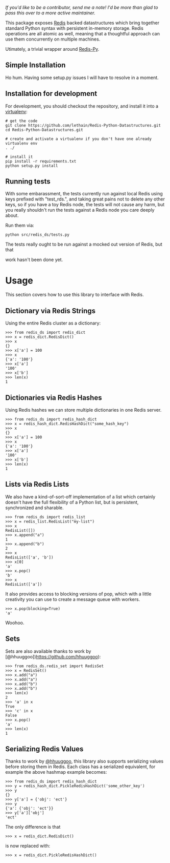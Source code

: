 [redis]: http://code.google.com/p/redis/ "Redis"
[redis-py]: http://github.com/andymccurdy/redis-py "Redis-Py"

*If you'd like to be a contributor, send me a note! I'd be more than glad to pass this over to a more active maintainer.*

This package exposes [Redis][redis] backed datastructures which bring together
standard Python syntax with persistent in-memory storage. Redis operations
are all atomic as well, meaning that a thoughtful approach can use them
concurrently on multiple machines.

Utimately, a trivial wrapper around [Redis-Py][redis-py].


## Simple Installation

   Ho hum. Having some setup.py issues I will have to resolve in a moment.


## Installation for development

For development, you should checkout the repository,
and install it into a [virtualenv](http://www.virtualenv.org/en/latest/):

    # get the code
    git clone https://github.com/lethain/Redis-Python-Datastructures.git
    cd Redis-Python-Datastructures.git

    # create and activate a virtualenv if you don't have one already
    virtualenv env
    . ./

    # install it
    pip install -r requirements.txt
    python setup.py install


## Running tests

With some embarassment, the tests currently run against local Redis using keys
prefixed with "test_rds.", and taking great pains not to delete any other keys,
so if you have a toy Redis node, the tests will not cause any harm, but you really
shouldn't run the tests against a Redis node you care deeply about.

Run them via:

    python src/redis_ds/tests.py

The tests really ought to be run against a mocked out version of Redis, but that

work hasn't been done yet.


# Usage

This section covers how to use this library to interface with Redis.


## Dictionary via Redis Strings

Using the entire Redis cluster as a dictionary:


    >>> from redis_ds import redis_dict
    >>> x = redis_dict.RedisDict()
    >>> x
    {}
    >>> x['a'] = 100
    >>> x
    {'a': '100'}
    >>> x['a']
    '100'
    >>> x['b']
    >>> len(x)
    1

## Dictionaries via Redis Hashes

Using Redis hashes we can store multiple dictionaries in
one Redis server.

    >>> from redis_ds import redis_hash_dict
    >>> x = redis_hash_dict.RedisHashDict("some_hash_key")
    >>> x
    {}
    >>> x['a'] = 100
    >>> x
    {'a': '100'}
    >>> x['a']
    '100'
    >>> x['b']
    >>> len(x)
    1

## Lists via Redis Lists

We also have a kind-of-sort-off implementation of a list which
certainly doesn't have the full flexibility of a Python list,
but is persistent, synchronized and sharable.

    >>> from redis_ds import redis_list
    >>> x = redis_list.RedisList("my-list")
    >>> x
    RedisList([])
    >>> x.append("a")
    1
    >>> x.append("b")
    2
    >>> x
    RedisList(['a', 'b'])
    >>> x[0]
    'a'
    >>> x.pop()
    'b'
    >>> x
    RedisList(['a'])

It also provides access to blocking versions of pop, which
with a little creativity you can use to create a message queue
with workers.

    >>> x.pop(blocking=True)
    'a'

Woohoo.

## Sets

Sets are also available thanks to work by [@hhuuggoo])https://github.com/hhuuggoo):

    >>> from redis_ds.redis_set import RedisSet
    >>> x = RedisSet()
    >>> x.add("a")
    >>> x.add("a")
    >>> x.add("b")
    >>> x.add("b")
    >>> len(x)
    2
    >>> 'a' in x
    True
    >>> 'c' in x
    False
    >>> x.pop()
    'a'
    >>> len(x)
    1


## Serializing Redis Values

Thanks to work by [@hhuuggoo](https://github.com/hhuuggoo), this library also
supports serializing values before storing them in Redis. Each class has a
serialized equivalent, for example the above hashmap example becomes:

    >>> from redis_ds import redis_hash_dict
    >>> y = redis_hash_dict.PickleRedisHashDict('some_other_key')
    >>> y
    {}
    >>> y['a'] = {'obj': 'ect'}
    >>> y
    {'a': {'obj': 'ect'}}
    >>> y['a']['obj']
    'ect'

The only difference is that

    >>> x = redis_dict.RedisDict()

is now replaced with:

    >>> x = redis_dict.PickleRedisHashDict()
